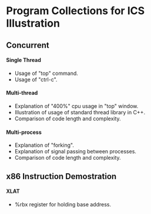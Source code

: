 # Program Collections for ICS Illustration
## Concurrent
#### Single Thread
- Usage of "top" command.
- Usage of "ctrl-c".
#### Multi-thread
- Explanation of "400%" cpu usage in "top" window.
- Illustration of usage of standard thread library in C++.
- Comparison of code length and complexity.
#### Multi-process
- Explanation of "forking".
- Explanation of signal passing between processes.
- Comparison of code length and complexity.
## x86 Instruction Demostration
#### XLAT
- %rbx register for holding base address.